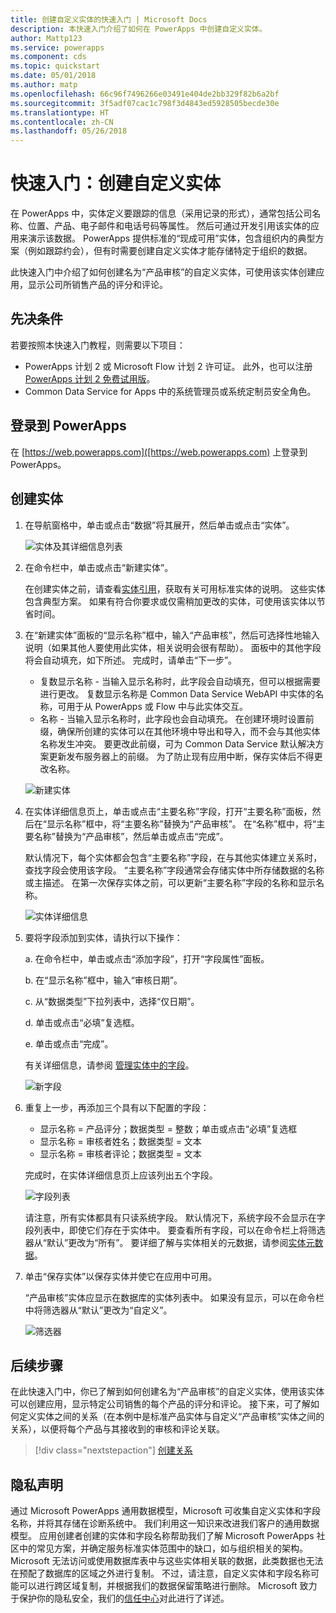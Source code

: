 ```yaml
---
title: 创建自定义实体的快速入门 | Microsoft Docs
description: 本快速入门介绍了如何在 PowerApps 中创建自定义实体。
author: Mattp123
ms.service: powerapps
ms.component: cds
ms.topic: quickstart
ms.date: 05/01/2018
ms.author: matp
ms.openlocfilehash: 66c96f7496266e03491e404de2bb329f82b6a2bf
ms.sourcegitcommit: 3f5adf07cac1c798f3d4843ed5928505becde30e
ms.translationtype: HT
ms.contentlocale: zh-CN
ms.lasthandoff: 05/26/2018
---
```

# <a name="quickstart-create-a-custom-entity"></a>快速入门：创建自定义实体
在 PowerApps 中，实体定义要跟踪的信息（采用记录的形式），通常包括公司名称、位置、产品、电子邮件和电话号码等属性。 然后可通过开发引用该实体的应用来演示该数据。 PowerApps 提供标准的“现成可用”实体，包含组织内的典型方案（例如跟踪约会），但有时需要创建自定义实体才能存储特定于组织的数据。

此快速入门中介绍了如何创建名为“产品审核”的自定义实体，可使用该实体创建应用，显示公司所销售产品的评分和评论。

## <a name="prerequisites"></a>先决条件
若要按照本快速入门教程，则需要以下项目：
* PowerApps 计划 2 或 Microsoft Flow 计划 2 许可证。 此外，也可以注册 [PowerApps 计划 2 免费试用版](https://web.powerapps.com/signup?redirect=marketing&email=)。
* Common Data Service for Apps 中的系统管理员或系统定制员安全角色。

## <a name="sign-in-to-powerapps"></a>登录到 PowerApps
在 [https://web.powerapps.com]([https://web.powerapps.com) 上登录到 PowerApps。

## <a name="create-an-entity"></a>创建实体
1. 在导航窗格中，单击或点击“数据”将其展开，然后单击或点击“实体”。

    ![实体及其详细信息列表](./media/data-platform-cds-create-entity/entitylist.png "实体列表")

2. 在命令栏中，单击或点击“新建实体”。

    在创建实体之前，请查看[实体引用](../../developer/common-data-service/reference/about-entity-reference.md)，获取有关可用标准实体的说明。 这些实体包含典型方案。 如果有符合你要求或仅需稍加更改的实体，可使用该实体以节省时间。 

3. 在“新建实体”面板的“显示名称”框中，输入“产品审核”，然后可选择性地输入说明（如果其他人要使用此实体，相关说明会很有帮助）。 面板中的其他字段将会自动填充，如下所述。 完成时，请单击“下一步”。

    * 复数显示名称 - 当输入显示名称时，此字段会自动填充，但可以根据需要进行更改。 复数显示名称是 Common Data Service WebAPI 中实体的名称，可用于从 PowerApps 或 Flow 中与此实体交互。
    * 名称 - 当输入显示名称时，此字段也会自动填充。 在创建环境时设置前缀，确保所创建的实体可以在其他环境中导出和导入，而不会与其他实体名称发生冲突。 要更改此前缀，可为 Common Data Service 默认解决方案更新发布服务器上的前缀。 为了防止现有应用中断，保存实体后不得更改名称。
     
    ![新建实体](./media/data-platform-cds-create-entity/newentitypanel.png "新建实体面板")

4. 在实体详细信息页上，单击或点击“主要名称”字段，打开“主要名称”面板，然后在“显示名称”框中，将“主要名称”替换为“产品审核”。 在“名称”框中，将“主要名称”替换为“产品审核”，然后单击或点击“完成”。
 
    默认情况下，每个实体都会包含“主要名称”字段，在与其他实体建立关系时，查找字段会使用该字段。 “主要名称”字段通常会存储实体中所存储数据的名称或主描述。 在第一次保存实体之前，可以更新“主要名称”字段的名称和显示名称。

    ![实体详细信息](./media/data-platform-cds-create-entity/newentitydetails.png "新实体详细信息")

5. 要将字段添加到实体，请执行以下操作：
 
    a. 在命令栏中，单击或点击“添加字段”，打开“字段属性”面板。

    b. 在“显示名称”框中，输入“审核日期”。

    c. 从“数据类型”下拉列表中，选择“仅日期”。

    d. 单击或点击“必填”复选框。
    
    e. 单击或点击“完成”。
     
    有关详细信息，请参阅 [管理实体中的字段](data-platform-manage-fields.md)。

    ![新字段](./media/data-platform-cds-create-entity/newfieldpanel-2.png "新字段面板")

6. 重复上一步，再添加三个具有以下配置的字段：
    * 显示名称 = 产品评分；数据类型 = 整数；单击或点击“必填”复选框
    * 显示名称 = 审核者姓名；数据类型 = 文本
    * 显示名称 = 审核者评论；数据类型 = 文本

    完成时，在实体详细信息页上应该列出五个字段。

    ![字段列表](./media/data-platform-cds-create-entity/addedfields.png "字段列表")

    请注意，所有实体都具有只读系统字段。 默认情况下，系统字段不会显示在字段列表中，即使它们存在于实体中。 要查看所有字段，可以在命令栏上将筛选器从“默认”更改为“所有”。 要详细了解与实体相关的元数据，请参阅[实体元数据](../../developer/common-data-service/entity-metadata.md)。

7. 单击“保存实体”以保存实体并使它在应用中可用。

    “产品审核”实体应显示在数据库的实体列表中。 如果没有显示，可以在命令栏中将筛选器从“默认”更改为“自定义”。

    ![筛选器](./media/data-platform-cds-create-entity/filter.png "筛选器选择")

## <a name="next-steps"></a>后续步骤
在此快速入门中，你已了解到如何创建名为“产品审核”的自定义实体，使用该实体可以创建应用，显示特定公司销售的每个产品的评分和评论。 接下来，可了解如何定义实体之间的关系（在本例中是标准产品实体与自定义“产品审核”实体之间的关系），以便将每个产品与其接收到的审核和评论关联。

> [!div class="nextstepaction"]
> [创建关系](data-platform-entity-lookup.md)

## <a name="privacy-notice"></a>隐私声明
通过 Microsoft PowerApps 通用数据模型，Microsoft 可收集自定义实体和字段名称，并将其存储在诊断系统中。 我们利用这一知识来改进我们客户的通用数据模型。 应用创建者创建的实体和字段名称帮助我们了解 Microsoft PowerApps 社区中的常见方案，并确定服务标准实体范围中的缺口，如与组织相关的架构。 Microsoft 无法访问或使用数据库表中与这些实体相关联的数据，此类数据也无法在预配了数据库的区域之外进行复制。 不过，请注意，自定义实体和字段名称可能可以进行跨区域复制，并根据我们的数据保留策略进行删除。 Microsoft 致力于保护你的隐私安全，我们的[信任中心](https://www.microsoft.com/trustcenter/Privacy/default.aspx)对此进行了详述。
